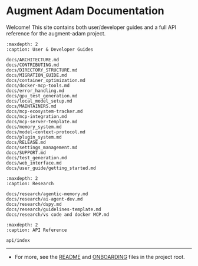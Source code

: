 # Augment Adam Documentation

Welcome! This site contains both user/developer guides and a full API reference for the augment-adam project.

```{toctree}
:maxdepth: 2
:caption: User & Developer Guides

docs/ARCHITECTURE.md
docs/CONTRIBUTING.md
docs/DIRECTORY_STRUCTURE.md
docs/MIGRATION_GUIDE.md
docs/container_optimization.md
docs/docker-mcp-tools.md
docs/error_handling.md
docs/gpu_test_generation.md
docs/local_model_setup.md
docs/MAINTAINERS.md
docs/mcp-ecosystem-tracker.md
docs/mcp-integration.md
docs/mcp-server-template.md
docs/memory_system.md
docs/model-context-protocol.md
docs/plugin_system.md
docs/RELEASE.md
docs/settings_management.md
docs/SUPPORT.md
docs/test_generation.md
docs/web_interface.md
docs/user_guide/getting_started.md
```

```{toctree}
:maxdepth: 2
:caption: Research

docs/research/agentic-memory.md
docs/research/ai-agent-dev.md
docs/research/dspy.md
docs/research/guidelines-template.md
docs/research/vs code and docker MCP.md
```

```{toctree}
:maxdepth: 2
:caption: API Reference

api/index
```

---

- For more, see the [README](../../docs/README.md) and [ONBOARDING](../../docs/ONBOARDING.md) files in the project root.
